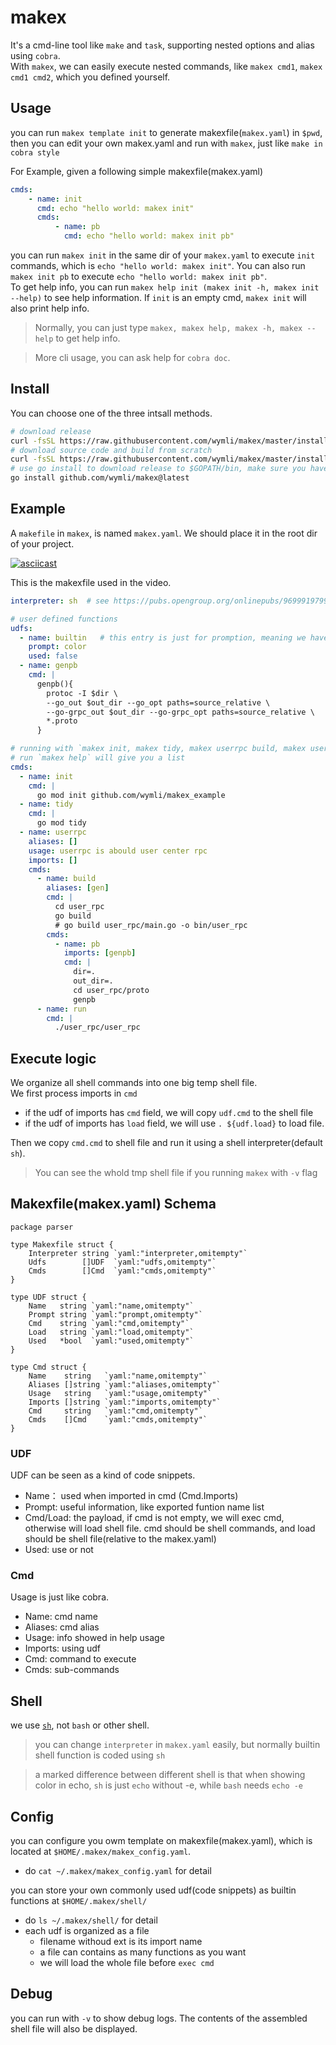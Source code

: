 # makex
It's a cmd-line tool like `make` and `task`, supporting nested options and alias using `cobra`.  
With `makex`, we can easily execute nested commands, like `makex cmd1`, `makex cmd1 cmd2`, which you defined yourself.

## Usage
you can run `makex template init` to generate makexfile(`makex.yaml`) in `$pwd`, then you can edit your own makex.yaml and run with `makex`, just like `make in cobra style`  

For Example, given a following simple makexfile(makex.yaml)
```yaml
cmds:
    - name: init
      cmd: echo "hello world: makex init"
      cmds:
          - name: pb
            cmd: echo "hello world: makex init pb"
```

you can run `makex init` in the same dir of your `makex.yaml` to execute `init` commands, which is `echo "hello world: makex init"`. You can also run `makex init pb` to execute `echo "hello world: makex init pb"`.   
To get help info, you can run `makex help init (makex init -h, makex init --help)` to see help information. If `init` is an empty cmd, `makex init` will also print help info.

> Normally, you can just type `makex, makex help, makex -h, makex --help` to get help info.

> More cli usage, you can ask help for `cobra doc`.

## Install
You can choose one of the three intsall methods.
```sh
# download release
curl -fsSL https://raw.githubusercontent.com/wymli/makex/master/install.sh | INSTALL_TYPE=release sh -
# download source code and build from scratch
curl -fsSL https://raw.githubusercontent.com/wymli/makex/master/install.sh | INSTALL_TYPE=build sh -
# use go install to download release to $GOPATH/bin, make sure you have set $GOPATH
go install github.com/wymli/makex@latest
```

## Example

A `makefile` in `makex`, is named `makex.yaml`. We should place it in the root dir of your project.  

[![asciicast](https://asciinema.org/a/486509.svg)](https://asciinema.org/a/486509)


This is the makexfile used in the video.
``` yaml
interpreter: sh  # see https://pubs.opengroup.org/onlinepubs/9699919799/utilities/contents.html

# user defined functions
udfs:
  - name: builtin   # this entry is just for promption, meaning we have `color` in builtin functions
    prompt: color
    used: false
  - name: genpb
    cmd: |
      genpb(){
        protoc -I $dir \
        --go_out $out_dir --go_opt paths=source_relative \
        --go-grpc_out $out_dir --go-grpc_opt paths=source_relative \
        *.proto
      }

# running with `makex init, makex tidy, makex userrpc build, makex userrpc build pb`
# run `makex help` will give you a list
cmds:
  - name: init
    cmd: |
      go mod init github.com/wymli/makex_example
  - name: tidy
    cmd: |
      go mod tidy
  - name: userrpc
    aliases: []
    usage: userrpc is abould user center rpc
    imports: []
    cmds:
      - name: build
        aliases: [gen]
        cmd: |
          cd user_rpc
          go build
          # go build user_rpc/main.go -o bin/user_rpc
        cmds:
          - name: pb
            imports: [genpb]
            cmd: |
              dir=.
              out_dir=.
              cd user_rpc/proto
              genpb
      - name: run
        cmd: |
          ./user_rpc/user_rpc
```

## Execute logic
We organize all shell commands into one big temp shell file.  
We first process imports in `cmd`
- if the udf of imports has `cmd` field, we will copy `udf.cmd` to the shell file
- if the udf of imports has `load` field, we will use `. ${udf.load}` to load file.

Then we copy `cmd.cmd` to shell file and run it using a shell interpreter(default `sh`).
> You can see the whold tmp shell file if you running `makex` with `-v` flag

## Makexfile(makex.yaml) Schema
```
package parser

type Makexfile struct {
	Interpreter string `yaml:"interpreter,omitempty"`
	Udfs        []UDF  `yaml:"udfs,omitempty"`
	Cmds        []Cmd  `yaml:"cmds,omitempty"`
}

type UDF struct {
	Name   string `yaml:"name,omitempty"`
	Prompt string `yaml:"prompt,omitempty"`
	Cmd    string `yaml:"cmd,omitempty"`
	Load   string `yaml:"load,omitempty"`
	Used   *bool  `yaml:"used,omitempty"`
}

type Cmd struct {
	Name    string   `yaml:"name,omitempty"`
	Aliases []string `yaml:"aliases,omitempty"`
	Usage   string   `yaml:"usage,omitempty"`
	Imports []string `yaml:"imports,omitempty"`
	Cmd     string   `yaml:"cmd,omitempty"`
	Cmds    []Cmd    `yaml:"cmds,omitempty"`
}
```

### UDF
UDF can be seen as a kind of code snippets.

- Name： used when imported in cmd (Cmd.Imports)
- Prompt: useful information, like exported funtion name list
- Cmd/Load: the payload, if cmd is not empty, we will exec cmd, otherwise will load shell file. cmd should be shell commands, and load should be shell file(relative to the makex.yaml)
- Used: use or not

### Cmd
Usage is just like cobra.

- Name: cmd name
- Aliases: cmd alias
- Usage: info showed in help usage
- Imports: using udf
- Cmd: command to execute
- Cmds: sub-commands



## Shell
we use [`sh`](https://pubs.opengroup.org/onlinepubs/9699919799/utilities/contents.html), not `bash` or other shell.  
> you can change `interpreter` in `makex.yaml` easily, but normally builtin shell function is coded using `sh`

> a marked difference between different shell is that when showing color in echo, `sh` is just `echo` without -e, while `bash` needs `echo -e`


## Config
you can configure you owm template on makexfile(makex.yaml), which is located at `$HOME/.makex/makex_config.yaml`.
- do `cat ~/.makex/makex_config.yaml` for detail

you can store your own commonly used udf(code snippets) as builtin functions at `$HOME/.makex/shell/`
- do `ls ~/.makex/shell/` for detail
- each udf is organized as a file
  - filename withoud ext is its import name
  - a file can contains as many functions as you want
  - we will load the whole file before `exec cmd`

## Debug

you can run with `-v` to show debug logs. The contents of the assembled shell file will also be displayed.
